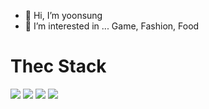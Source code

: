 - 👋 Hi, I’m yoonsung
- 👀 I’m interested in ...
Game, Fashion, Food

<h1>Thec Stack</h1>
<img src="https://img.shields.io/badge/Python-3766AB?style=flat-square&logo=Python&logoColor=white"/>
<img src="https://img.shields.io/badge/Java-db4237AB?style=flat-square&logo=Java&logoColor=white"/>
<img src="https://img.shields.io/badge/JavaScript-e3d730AB?style=flat-square&logo=Java&logoColor=white"/>
<img src="https://img.shields.io/badge/Spring-30e336AB?style=flat-square&logo=Java&logoColor=white"/>

<!---
sinhyez/sinhyez is a ✨ special ✨ repository because its `README.md` (this file) appears on your GitHub profile.
You can click the Preview link to take a look at your changes.
--->
